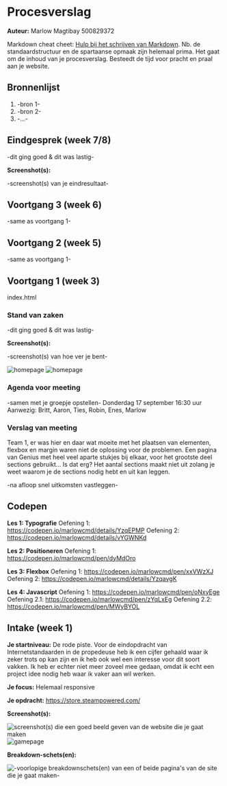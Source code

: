 # Procesverslag
**Auteur:** Marlow Magtibay 500829372

Markdown cheat cheet: [Hulp bij het schrijven van Markdown](https://github.com/adam-p/markdown-here/wiki/Markdown-Cheatsheet). Nb. de standaardstructuur en de spartaanse opmaak zijn helemaal prima. Het gaat om de inhoud van je procesverslag. Besteedt de tijd voor pracht en praal aan je website.



## Bronnenlijst
1. -bron 1-
2. -bron 2-
3. -...-



## Eindgesprek (week 7/8)

-dit ging goed & dit was lastig-

**Screenshot(s):**

-screenshot(s) van je eindresultaat-



## Voortgang 3 (week 6)

-same as voortgang 1-



## Voortgang 2 (week 5)

-same as voortgang 1-



## Voortgang 1 (week 3)
index.html
### Stand van zaken

-dit ging goed & dit was lastig-

**Screenshot(s):**

-screenshot(s) van hoe ver je bent-

![homepage](images/homepage_week1.png)
![homepage](images/gamepage_week1.png)

### Agenda voor meeting

-samen met je groepje opstellen-
Donderdag 17 september 16:30 uur
Aanwezig: Britt, Aaron, Ties, Robin, Enes, Marlow

### Verslag van meeting
Team 1, er was hier en daar wat moeite met het plaatsen van elementen,
flexbox en margin waren niet de oplossing voor de problemen.
Een pagina van Genius met heel veel aparte stukjes bij elkaar, voor het
grootste deel sections gebruikt... Is dat erg? Het aantal sections maakt
niet uit zolang je weet waarom je de sections nodig hebt en uit kan leggen.

-na afloop snel uitkomsten vastleggen-

## Codepen
**Les 1: Typografie**
Oefening 1: https://codepen.io/marlowcmd/details/YzqEPMP
Oefening 2: https://codepen.io/marlowcmd/details/vYGWNKd

**Les 2: Positioneren**
Oefening 1: https://codepen.io/marlowcmd/pen/dyMdOro

**Les 3: Flexbox**
Oefening 1: https://codepen.io/marlowcmd/pen/xxVWzXJ
Oefening 2: https://codepen.io/marlowcmd/details/YzqavgK

**Les 4: Javascript**
Oefening 1: https://codepen.io/marlowcmd/pen/oNxyEge
Oefening 2.1: https://codepen.io/marlowcmd/pen/zYqLxEg
Oefening 2.2: https://codepen.io/marlowcmd/pen/MWyBYOL

## Intake (week 1)

**Je startniveau:** De rode piste. Voor de eindopdracht van Internetstandaarden in de propedeuse heb ik een cijfer gehaald waar ik zeker trots op kan zijn en ik heb ook wel een interesse voor dit soort vakken. Ik heb er echter niet meer zoveel mee gedaan, omdat ik echt een project idee nodig heb waar ik vaker aan wil werken.

**Je focus:** Helemaal responsive


**Je opdracht:** https://store.steampowered.com/

**Screenshot(s):**

![screenshot(s) die een goed beeld geven van de website die je gaat maken](images/steamhome.png)
![gamepage](images/steamgame.png)

**Breakdown-schets(en):**

![-voorlopige breakdownschets(en) van een of beide pagina's van de site die je gaat maken-](images/steamsketch.png)
